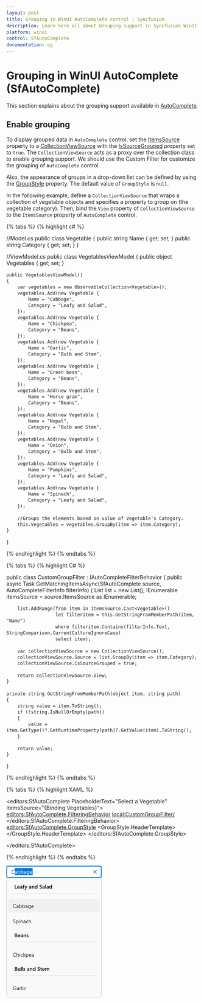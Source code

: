 ```yaml
---
layout: post
title: Grouping in WinUI AutoComplete control | Syncfusion
description: Learn here all about Grouping support in Syncfusion WinUI AutoComplete (multi-select AutoComplete) control with UI grouping and more.
platform: winui
control: SfAutoComplete
documentation: ug
---
```


# Grouping in WinUI AutoComplete (SfAutoComplete)

This section explains about the grouping support available in [AutoComplete]().

## Enable grouping

To display grouped data in `AutoComplete` control, set the [ItemsSource]() property to a [CollectionViewSource]() with the [IsSourceGrouped]() property set to `true`. The `CollectionViewSource` acts as a proxy over the collection class to enable grouping support. We should use the Custom Filter for customize the grouping of `AutoComplete` control.

Also, the appearance of groups in a drop-down list can be defined by using the [GroupStyle]() property. The default value of `GroupStyle` is `null`.

In the following example, define a `CollectionViewSource` that wraps a collection of vegetable objects and specifies a property to group on (the vegetable category). Then, bind the `View` property of `CollectionViewSource` to the `ItemsSource` property of `AutoComplete` control.

{% tabs %}
{% highlight c# %}

//Model.cs
public class Vegetable
{
    public string Name { get; set; }
    public string Category { get; set; }
}

//ViewModel.cs
public class VegetablesViewModel
{
    public object Vegetables { get; set; }

    public VegetablesViewModel()
    {
        var vegetables = new ObservableCollection<Vegetable>();
        vegetables.Add(new Vegetable {
            Name = "Cabbage",
            Category = "Leafy and Salad",
        });
        vegetables.Add(new Vegetable {
            Name = "Chickpea",
            Category = "Beans",
        });
        vegetables.Add(new Vegetable {
            Name = "Garlic",
            Category = "Bulb and Stem",
        });
        vegetables.Add(new Vegetable {
            Name = "Green bean",
            Category = "Beans",
        });
        vegetables.Add(new Vegetable {
            Name = "Horse gram",
            Category = "Beans",
        });
        vegetables.Add(new Vegetable {
            Name = "Nopal",
            Category = "Bulb and Stem",
        });
        vegetables.Add(new Vegetable {
            Name = "Onion",
            Category = "Bulb and Stem",
        });
        vegetables.Add(new Vegetable {
            Name = "Pumpkins",
            Category = "Leafy and Salad",
        });
        vegetables.Add(new Vegetable {
            Name = "Spinach",
            Category = "Leafy and Salad",
        });

        //Groups the elements based on value of Vegetable's Category.
        this.Vegetables = vegetables.GroupBy(item => item.Category);
    }
}

{% endhighlight %}
{% endtabs %}

{% tabs %}
{% highlight C# %}

public class CustomGroupFilter : IAutoCompleteFilterBehavior
{
    public async Task<object> GetMatchingItemsAsync(SfAutoComplete source, AutoCompleteFilterInfo filterInfo)
    {
        List<Vegetable> list = new List<Vegetable>();
        IEnumerable itemsSource = source.ItemsSource as IEnumerable;

        list.AddRange(from item in itemsSource.Cast<Vegetable>()
                      let filteritem = this.GetStringFromMemberPath(item, "Name")
                      where filteritem.Contains(filterInfo.Text, StringComparison.CurrentCultureIgnoreCase)
                      select item);

        var collectionViewSource = new CollectionViewSource();
        collectionViewSource.Source = list.GroupBy(item => item.Category);
        collectionViewSource.IsSourceGrouped = true;

        return collectionViewSource.View;
    }

    private string GetStringFromMemberPath(object item, string path)
    {
        string value = item.ToString();
        if (!string.IsNullOrEmpty(path))
        {
            value = item.GetType()?.GetRuntimeProperty(path)?.GetValue(item).ToString();
        }

        return value;
    }
}


{% endhighlight %}
{% endtabs %}

{% tabs %}
{% highlight XAML %}

<editors:SfAutoComplete
    PlaceholderText="Select a Vegetable"
    ItemsSource="{Binding Vegetables}">
    <editors:SfAutoComplete.FilteringBehavior>
        <local:CustomGroupFilter/>
    </editors:SfAutoComplete.FilteringBehavior>
    <editors:SfAutoComplete.GroupStyle>
        <GroupStyle>
            <GroupStyle.HeaderTemplate>
                <DataTemplate>
                    <Grid>
                        <TextBlock
                            Grid.Column="1"
                            Margin="8,0,0,0"
                            FontWeight="SemiBold"
                            FontSize="14"
                            FontFamily="{ThemeResource ContentControlThemeFontFamily}"
                            VerticalAlignment="Center"
                            Text="{Binding Key}" />
                    </Grid>
                </DataTemplate>
            </GroupStyle.HeaderTemplate>
        </GroupStyle>
    </editors:SfAutoComplete.GroupStyle>
    
</editors:SfAutoComplete>

{% endhighlight %}
{% endtabs %}

![Grouping the vegetables based on its category.](Grouping_images/winui-autocomplete-groupStyle.png)
